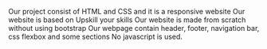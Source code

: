 Our project consist of HTML and CSS and it is a responsive website Our website is based on Upskill your skills Our website is made from scratch without using bootstrap Our webpage contain header, footer, navigation bar, css flexbox and some sections No javascript is used.
